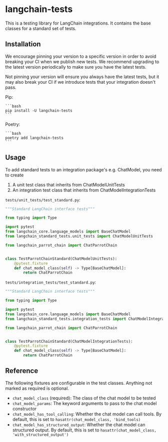 # langchain-tests

This is a testing library for LangChain integrations. It contains the base classes for
a standard set of tests.

## Installation

We encourage pinning your version to a specific version in order to avoid breaking
your CI when we publish new tests. We recommend upgrading to the latest version
periodically to make sure you have the latest tests.

Not pinning your version will ensure you always have the latest tests, but it may
also break your CI if we introduce tests that your integration doesn't pass.

Pip:
    
    ```bash
    pip install -U langchain-tests
    ```

Poetry:
    
    ```bash
    poetry add langchain-tests
    ```

## Usage

To add standard tests to an integration package's e.g. ChatModel, you need to create

1. A unit test class that inherits from ChatModelUnitTests
2. An integration test class that inherits from ChatModelIntegrationTests

`tests/unit_tests/test_standard.py`:
    
```python
"""Standard LangChain interface tests"""

from typing import Type

import pytest
from langchain_core.language_models import BaseChatModel
from langchain_standard_tests.unit_tests import ChatModelUnitTests

from langchain_parrot_chain import ChatParrotChain


class TestParrotChainStandard(ChatModelUnitTests):
    @pytest.fixture
    def chat_model_class(self) -> Type[BaseChatModel]:
        return ChatParrotChain
```

`tests/integration_tests/test_standard.py`:
    
```python
"""Standard LangChain interface tests"""

from typing import Type

import pytest
from langchain_core.language_models import BaseChatModel
from langchain_standard_tests.integration_tests import ChatModelIntegrationTests

from langchain_parrot_chain import ChatParrotChain


class TestParrotChainStandard(ChatModelIntegrationTests):
    @pytest.fixture
    def chat_model_class(self) -> Type[BaseChatModel]:
        return ChatParrotChain
```

## Reference

The following fixtures are configurable in the test classes. Anything not marked
as required is optional.

- `chat_model_class` (required): The class of the chat model to be tested
- `chat_model_params`: The keyword arguments to pass to the chat model constructor
- `chat_model_has_tool_calling`: Whether the chat model can call tools. By default, this is set to `hasattr(chat_model_class, 'bind_tools)`
- `chat_model_has_structured_output`: Whether the chat model can structured output. By default, this is set to `hasattr(chat_model_class, 'with_structured_output')`
